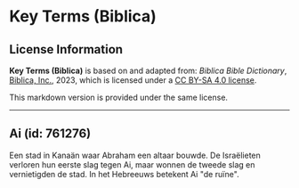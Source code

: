 # Key Terms (Biblica)

## License Information

**Key Terms (Biblica)** is based on and adapted from: _Biblica Bible Dictionary_, [Biblica, Inc.](https://www.biblica.com/), 2023, which is licensed under a [CC BY-SA 4.0 license](https://creativecommons.org/licenses/by-sa/4.0/legalcode.en).

This markdown version is provided under the same license.



--------------------------------

## Ai (id: 761276)

Een stad in Kanaän waar Abraham een altaar bouwde. De Israëlieten verloren hun eerste slag tegen Ai, maar wonnen de tweede slag en vernietigden de stad. In het Hebreeuws betekent Ai "de ruïne".


